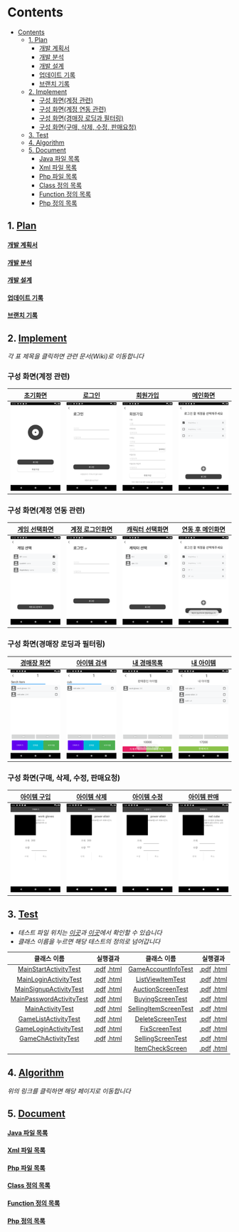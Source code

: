 # Contents
- [Contents](#contents)
  - [1. Plan](#1-plan)
      - [개발 계획서](#개발-계획서)
      - [개발 분석](#개발-분석)
      - [개발 설계](#개발-설계)
      - [업데이트 기록](#업데이트-기록)
      - [브랜치 기록](#브랜치-기록)
  - [2. Implement](#2-implement)
    - [구성 화면(계정 관련)](#구성-화면계정-관련)
    - [구성 화면(계정 연동 관련)](#구성-화면계정-연동-관련)
    - [구성 화면(경매장 로딩과 필터링)](#구성-화면경매장-로딩과-필터링)
    - [구성 화면(구매, 삭제, 수정, 판매요청)](#구성-화면구매-삭제-수정-판매요청)
  - [3. Test](#3-test)
  - [4. Algorithm](#4-algorithm)
  - [5. Document](#5-document)
      - [Java 파일 목록](#java-파일-목록)
      - [Xml 파일 목록](#xml-파일-목록)
      - [Php 파일 목록](#php-파일-목록)
      - [Class 정의 목록](#class-정의-목록)
      - [Function 정의 목록](#function-정의-목록)
      - [Php 정의 목록](#php-정의-목록)

## 1. [Plan](https://github.com/ponopono0322/TeamAuction/wiki/Plan)
#### [개발 계획서](https://github.com/ponopono0322/TeamAuction/wiki/Plan#개발-계획서)
#### [개발 분석](https://github.com/ponopono0322/TeamAuction/wiki/Plan#분석)
#### [개발 설계](https://github.com/ponopono0322/TeamAuction/wiki/Plan#설계)
#### [업데이트 기록](https://github.com/ponopono0322/TeamAuction/pulls?q=is%3Apr+is%3Aclosed)
#### [브랜치 기록](https://github.com/ponopono0322/TeamAuction/network)

## 2. [Implement](https://github.com/ponopono0322/TeamAuction/wiki/Plan#구현)
*각 표 제목을 클릭하면 관련 문서(Wiki)로 이동합니다*
### 구성 화면(계정 관련)

|[초기화면](https://github.com/ponopono0322/TeamAuction/wiki/Project-Files#1-mainstartactivity)|[로그인](https://github.com/ponopono0322/TeamAuction/wiki/Project-Files#2-mainloginactivity)|[회원가입](https://github.com/ponopono0322/TeamAuction/wiki/Project-Files#3-mainsignupactivity)|[메인화면](https://github.com/ponopono0322/TeamAuction/wiki/Project-Files#5-mainactivity)|
|:---:|:---:|:---:|:---:|
|<img src="./design/guide/Screenshot_1639403564.png" width="200px">|<img src="./design/guide/Screenshot_1639452081.png" width="200px">|<img src="./design/guide/Screenshot_1639452088.png" width="200px">|<img src="./design/guide/Screenshot_1639452413.png" width="200px">|

### 구성 화면(계정 연동 관련)

|[게임 선택화면](https://github.com/ponopono0322/TeamAuction/wiki/Project-Files#6-gamelistactivity)|[계정 로그인화면](https://github.com/ponopono0322/TeamAuction/wiki/Project-Files#7-gameloginactivity)|[캐릭터 선택화면](https://github.com/ponopono0322/TeamAuction/wiki/Project-Files#8-gamechactivity)|[연동 후 메인화면](https://github.com/ponopono0322/TeamAuction/wiki/Project-Files#5-mainactivity)|
|:---:|:---:|:---:|:---:|
|<img src="./design/guide/Screenshot_1639452416.png" width="200px">|<img src="./design/guide/Screenshot_1639452420.png" width="200px">|<img src="./design/guide/Screenshot_1639452428.png" width="200px">|<img src="./design/guide/Screenshot_1639452430.png" width="200px">|

### 구성 화면(경매장 로딩과 필터링)

|[경매장 화면](https://github.com/ponopono0322/TeamAuction/wiki/Project-Files#16-auctionscreen)|[아이템 검색](https://github.com/ponopono0322/TeamAuction/wiki/Project-Files#16-auctionscreen)|[내 경매목록](https://github.com/ponopono0322/TeamAuction/wiki/Project-Files#20-sellingitemscreen)|[내 아이템](https://github.com/ponopono0322/TeamAuction/wiki/Project-Files#22-itemcheckscreen)|
|:---:|:---:|:---:|:---:|
|<img src="./design/guide/Screenshot_1639764180.png" width="200px">|<img src="./design/guide/Screenshot_1639764762.png" width="200px">|<img src="./design/guide/Screenshot_1639764359.png" width="200px">|<img src="./design/guide/Screenshot_1639777705.png" width="200px">|

### 구성 화면(구매, 삭제, 수정, 판매요청)

|[아이템 구입](https://github.com/ponopono0322/TeamAuction/wiki/Project-Files#17-buyingscreen)|[아이템 삭제](https://github.com/ponopono0322/TeamAuction/wiki/Project-Files#18-deletescreen)|[아이템 수정](https://github.com/ponopono0322/TeamAuction/wiki/Project-Files#19-fixscreen)|[아이템 판매](https://github.com/ponopono0322/TeamAuction/wiki/Project-Files#21-sellingscreen)|
|:---:|:---:|:---:|:---:|
|<img src="./design/guide/Screenshot_1639764356.png" width="200px">|<img src="./design/guide/Screenshot_1639780109.png" width="200px">|<img src="./design/guide/Screenshot_1639780117.png" width="200px">|<img src="./design/guide/Screenshot_1639780133.png" width="200px">|

## 3. [Test](https://github.com/ponopono0322/TeamAuction/wiki/TestCase)
- *테스트 파일 위치는 [이곳](./app/src/androidTest/java/com/example/teamauction)과 [이곳](./app/src/test/java/com/example/teamauction)에서 확인할 수 있습니다*
- *클래스 이름을 누르면 해당 테스트의 정의로 넘어갑니다*

|클래스 이름|실행결과|클래스 이름|실행결과|
|:------:|:----:|:------:|:----:|
|[MainStartActivityTest](https://github.com/ponopono0322/TeamAuction/wiki/TestCase#mainstartactivitytest)|[.pdf](./design/test/MainStartActivityTest.pdf) [.html](./design/test/MainStartActivityTest.html)|[GameAccountInfoTest](https://github.com/ponopono0322/TeamAuction/wiki/TestCase#gameaccountinfotest)|[.pdf](./design/test/GameAccountInfoTest.pdf) [.html](./design/test/GameAccountInfoTest.html)|
|[MainLoginActivityTest](https://github.com/ponopono0322/TeamAuction/wiki/TestCase#mainloginactivitytest)|[.pdf](./design/test/MainLoginActivityTest.pdf) [.html](./design/test/MainLoginActivityTest.html)|[ListViewItemTest](https://github.com/ponopono0322/TeamAuction/wiki/TestCase#listviewitemtest)|[.pdf](./design/test/ListViewItemTest.pdf) [.html](./design/test/ListViewItemTest.html)|
|[MainSignupActivityTest](https://github.com/ponopono0322/TeamAuction/wiki/TestCase#mainsignupactivitytest)|[.pdf](./design/test/MainSignupActivityTest.pdf) [.html](./design/test/MainSignupActivityTest.html)|[AuctionScreenTest](https://github.com/ponopono0322/TeamAuction/wiki/TestCase#AuctionScreenTest)|[.pdf](./design/test/AuctionScreenTest.pdf) [.html](./design/test/AuctionScreenTest.html)|
|[MainPasswordActivityTest](https://github.com/ponopono0322/TeamAuction/wiki/TestCase#mainpasswordactivitytest)|[.pdf](./design/test/MainPasswordActivityTest.pdf) [.html](./design/test/MainPasswordActivityTest.html)|[BuyingScreenTest](https://github.com/ponopono0322/TeamAuction/wiki/TestCase#BuyingScreenTest)|[.pdf](./design/test/BuyingScreenTest.pdf) [.html](./design/test/BuyingScreenTest.html)|
|[MainActivityTest](https://github.com/ponopono0322/TeamAuction/wiki/TestCase#mainactivitytest)|[.pdf](./design/test/MainActivityTest.pdf) [.html](./design/test/MainActivityTest.html)|[SellingItemScreenTest](https://github.com/ponopono0322/TeamAuction/wiki/TestCase#SellingItemScreenTest)|[.pdf](./design/test/SellingItemScreenTest.pdf) [.html](./design/test/SellingItemScreenTest.html)|
|[GameListActivityTest](https://github.com/ponopono0322/TeamAuction/wiki/TestCase#gamelistactivitytest)|[.pdf](./design/test/GameListActivityTest.pdf) [.html](./design/test/GameListActivityTest.html)|[DeleteScreenTest](https://github.com/ponopono0322/TeamAuction/wiki/TestCase#deletescreentest)|[.pdf](./design/test/DeleteScreenTest.pdf) [.html](./design/test/DeleteScreenTest.html)|
|[GameLoginActivityTest](https://github.com/ponopono0322/TeamAuction/wiki/TestCase#gameloginactivitytest)|[.pdf](./design/test/GameLoginActivityTest.pdf) [.html](./design/test/GameLoginActivityTest.html)|[FixScreenTest](https://github.com/ponopono0322/TeamAuction/wiki/TestCase#fixscreentest)|[.pdf](./design/test/FixScreenTest.pdf) [.html](./design/test/FixScreenTest.html)|
|[GameChActivityTest](https://github.com/ponopono0322/TeamAuction/wiki/TestCase#gamechactivitytest)|[.pdf](./design/test/GameChActivityTest.pdf) [.html](./design/test/GameChActivityTest.html)|[SellingScreenTest](https://github.com/ponopono0322/TeamAuction/wiki/TestCase#sellingscreentest)|[.pdf](./design/test/SellingScreenTest.pdf) [.html](./design/test/SellingScreenTest.html)|
|||[ItemCheckScreen](https://github.com/ponopono0322/TeamAuction/wiki/TestCase#ItemCheckScreen)|[.pdf](./design/test/ItemCheckScreen.pdf) [.html](./design/test/ItemCheckScreen.html)|

## 4. [Algorithm](https://github.com/ponopono0322/TeamAuction/wiki/Plan#project-algorithm)

*위의 링크를 클릭하면 해당 페이지로 이동합니다*

## 5. [Document](https://github.com/ponopono0322/TeamAuction/wiki)
#### [Java 파일 목록](https://github.com/ponopono0322/TeamAuction/wiki/Project-Files#Java-Files)
#### [Xml 파일 목록](https://github.com/ponopono0322/TeamAuction/wiki/Project-Files#Xml-Files)
#### [Php 파일 목록](https://github.com/ponopono0322/TeamAuction/wiki/Project-Files#Php-Files)
#### [Class 정의 목록](https://github.com/ponopono0322/TeamAuction/wiki/Docs#Class)
#### [Function 정의 목록](https://github.com/ponopono0322/TeamAuction/wiki/Docs#Function)
#### [Php 정의 목록](https://github.com/ponopono0322/TeamAuction/wiki/Docs#Php)
